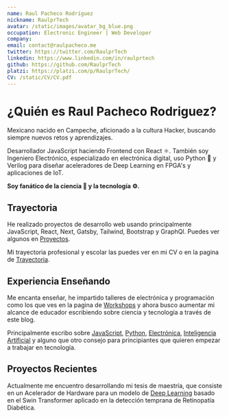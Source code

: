 ```yaml
---
name: Raul Pacheco Rodríguez
nickname: RaulprTech
avatar: /static/images/avatar_bg_blue.png
occupation: Electronic Engineer | Web Developer
company:
email: contact@raulpacheco.me
twitter: https://twitter.com/RaulprTech
linkedin: https://www.linkedin.com/in/raulprtech
github: https://github.com/RaulprTech
platzi: https://platzi.com/p/RaulprTech/
CV: /static/CV/CV.pdf
---
```


# ¿Quién es Raul Pacheco Rodriguez?

Mexicano nacido en Campeche, aficionado a la cultura Hacker, buscando siempre nuevos retos y aprendizajes.

Desarrollador JavaScript haciendo Frontend con React ⚛️. También soy Ingeniero Electrónico, especializado en electrónica digital, uso Python 🐍 y Verilog para diseñar aceleradores de Deep Learning en FPGA's y aplicaciones de IoT.

**Soy fanático de la ciencia 🧪 y la tecnología ⚙️.**

## Trayectoria

He realizado proyectos de desarrollo web usando principalmente JavaScript, React, Next, Gatsby, Tailwind, Bootstrap y GraphQl. Puedes ver algunos en [Proyectos](https://raulpacheco.dev/projects).

Mi trayectoria profesional y escolar las puedes ver en mi CV o en la pagina de [Trayectoria](https://raulpacheco.dev/trajectory).

## Experiencia Enseñando

Me encanta enseñar, he impartido talleres de electrónica y programación como los que ves en la pagina de [Workshops](https://raulpacheco.dev/workshops) y ahora busco aumentar mi alcance de educador escribiendo sobre ciencia y tecnología a través de este blog.

Principalmente escribo sobre [JavaScript](https://raulpacheco.dev/tags/javascript), [Python](https://raulpacheco.dev/tags/python), [Electrónica](https://raulpacheco.dev/tags/electronica), [Inteligencia Artificial](https://raulpacheco.dev/tags/machine-learning) y alguno que otro consejo para principiantes que quieren empezar a trabajar en tecnología.

## Proyectos Recientes

Actualmente me encuentro desarrollando mi tesis de maestría, que consiste en un Acelerador de Hardware para un modelo de [Deep Learning](https://raulpacheco.dev/tags/deep-learning) basado en el Swin Transformer aplicado en la detección temprana de Retinopatía Diabética.
